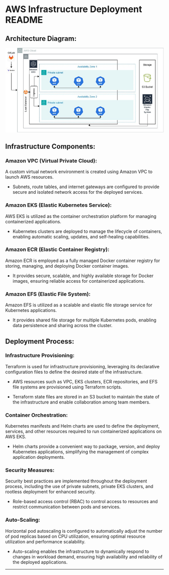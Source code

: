 # AWS Infrastructure Deployment README

## Architecture Diagram:

![Architecture Diagram](images/assessment_diagram.jpg)

## Infrastructure Components:

### Amazon VPC (Virtual Private Cloud):

A custom virtual network environment is created using Amazon VPC to launch AWS resources.

- Subnets, route tables, and internet gateways are configured to provide secure and isolated network access for the deployed services.

### Amazon EKS (Elastic Kubernetes Service):

AWS EKS is utilized as the container orchestration platform for managing containerized applications.

- Kubernetes clusters are deployed to manage the lifecycle of containers, enabling automatic scaling, updates, and self-healing capabilities.

### Amazon ECR (Elastic Container Registry):

Amazon ECR is employed as a fully managed Docker container registry for storing, managing, and deploying Docker container images.

- It provides secure, scalable, and highly available storage for Docker images, ensuring reliable access for containerized applications.

### Amazon EFS (Elastic File System):

Amazon EFS is utilized as a scalable and elastic file storage service for Kubernetes applications.

- It provides shared file storage for multiple Kubernetes pods, enabling data persistence and sharing across the cluster.

## Deployment Process:

### Infrastructure Provisioning:

Terraform is used for infrastructure provisioning, leveraging its declarative configuration files to define the desired state of the infrastructure.

- AWS resources such as VPC, EKS clusters, ECR repositories, and EFS file systems are provisioned using Terraform scripts.

- Terraform state files are stored in an S3 bucket to maintain the state of the infrastructure and enable collaboration among team members.

### Container Orchestration:

Kubernetes manifests and Helm charts are used to define the deployment, services, and other resources required to run containerized applications on AWS EKS.

- Helm charts provide a convenient way to package, version, and deploy Kubernetes applications, simplifying the management of complex application deployments.

### Security Measures:

Security best practices are implemented throughout the deployment process, including the use of private subnets, private EKS clusters, and rootless deployment for enhanced security.

- Role-based access control (RBAC) to control access to resources and restrict communication between pods and services.

### Auto-Scaling:

Horizontal pod autoscaling is configured to automatically adjust the number of pod replicas based on CPU utilization, ensuring optimal resource utilization and performance scalability.

- Auto-scaling enables the infrastructure to dynamically respond to changes in workload demand, ensuring high availability and reliability of the deployed applications.

---

